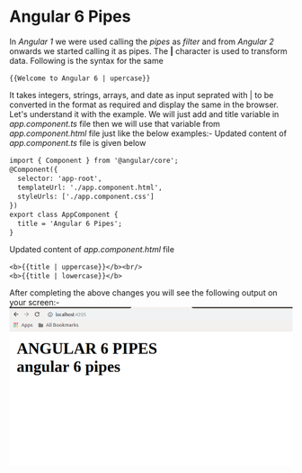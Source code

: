 # Angular 6 Pipes
In *Angular 1* we were used calling the *pipes* as *filter* and from *Angular 2* onwards we started calling it as pipes.
The **|** character is used to transform data. Following is the syntax for the same
```
{{Welcome to Angular 6 | upercase}}
```
It takes integers, strings, arrays, and date as input seprated with | to be converted in the format as required and display the same in the browser.
Let's understand it with the example.
We will just add and title variable in *app.component.ts* file then we will use that variable from *app.component.html* file just like the below examples:-
Updated content of *app.component.ts* file is given below
```
import { Component } from '@angular/core';
@Component({
  selector: 'app-root',
  templateUrl: './app.component.html',
  styleUrls: ['./app.component.css']
})
export class AppComponent {
  title = 'Angular 6 Pipes';
}
```
Updated content of *app.component.html* file
```
<b>{{title | uppercase}}</b><br/>
<b>{{title | lowercase}}</b>
```
After completing the above changes you will see the following output on your screen:-
<img src="../images/angularPipes.png" height="80%">